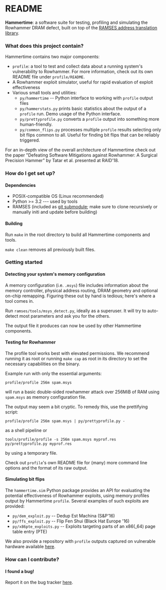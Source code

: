 # README #

**Hammertime**: a software suite for testing, profiling and simulating the Rowhammer DRAM defect, built on top of the [RAMSES address translation library](https://github.com/vusec/ramses).

### What does this project contain? ###

Hammertime contains two major components:

* `profile`: a tool to test and collect data about a running system's vulnerability to Rowhammer. For more information, check out its own README file under `profile/README`.
* A Rowhammer exploit simulator, useful for rapid evaluation of exploit effectiveness
* Various small tools and utilities:
	* `py/hammertime` -- Python interface to working with `profile` output files
	* `py/hammerstats.py` prints basic statistics about the output of a `profile` run. Demo usage of the Python interface.
	* `py/prettyprofile.py` converts a `profile` output into something more human-friendly.
	* `py/common_flips.py` processes multiple `profile` results selecting only bit flips common to all. Useful for finding bit flips that can be reliably triggered.

For an in-depth view of the overall architecture of Hammertime check out the paper "Defeating Software Mitigations against Rowhammer: A Surgical Precision Hammer" by Tatar et al. presented at RAID'18.

### How do I get set up? ###

#### Dependencies ####

* POSIX-compatible OS (Linux recommended)
* Python >= 3.2 --- used by tools
* RAMSES (included as [git submodule](https://git-scm.com/book/en/v2/Git-Tools-Submodules); make sure to clone recursively or manually initi and update before building)

#### Building ####

Run `make` in the root directory to build all Hammertime components and tools.

`make clean` removes all previously built files.

### Getting started ###

#### Detecting your system's memory configuration ####

A memory configuration (i.e. `.msys`) file includes information about the memory controller, physical address routing, DRAM geometry and optional on-chip remapping.
Figuring these out by hand is tedious; here's where a tool comes in.

Run `ramses/tools/msys_detect.py`, ideally as a superuser.
It will try to auto-detect most parameters and ask you for the others.

The output file it produces can now be used by other Hammertime components.

#### Testing for Rowhammer ####

The profile tool works best with elevated permissions.
We recommend running it as root or running `make cap` as root in its directory to set the necessary capabilities on the binary.

Example run with only the essential arguments:

`profile/profile 256m spam.msys`

will run a basic double-sided rowhammer attack over 256MiB of RAM using `spam.msys` as memory configuration file.

The output may seem a bit cryptic. To remedy this, use the prettifying script:

`profile/profile 256m spam.msys | py/prettyprofile.py -`

as a shell pipeline or

```
tools/profile/profile -s 256m spam.msys myprof.res
py/prettyprofile.py myprof.res
```

by using a temporary file.

Check out `profile`'s own README file for (many) more command line options and the format of its raw output.

#### Simulating bit flips ####

The `hammertime.sim` Python package provides an API for evaluating the potential effectiveness of Rowhammer exploits, using memory profiles output by Hammertime `profile`.
Several examples of such exploits are provided:

* `py/dem_exploit.py` -- Dedup Est Machina (S&P'16)
* `py/ffs_exploit.py` -- Flip Fen Shui (Black Hat Europe '16)
* `py/x86pte_exploits.py` -- Exploits targeting parts of an x86(_64) page table entry (PTE)

We also provide a repository with `profile` outputs captured on vulnerable hardware available [here](https://github.com/vusec/hammertime-fliptables).

### How can I contribute? ###

#### I found a bug! ####

Report it on the bug tracker [here](https://github.com/andreittr/hammertime/issues).
